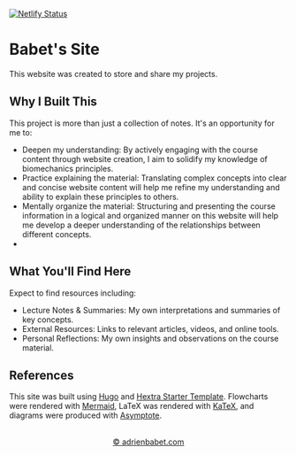 [![Netlify Status](https://api.netlify.com/api/v1/badges/a2d55644-8f14-4798-b349-f428342d95fa/deploy-status)](https://app.netlify.com/sites/kin325r/deploys)

# Babet's Site

This website was created to store and share my projects.

## Why I Built This 
This project is more than just a collection of notes. It's an opportunity for me to:
- Deepen my understanding: By actively engaging with the course content through website creation, I aim to solidify my knowledge of biomechanics principles.
- Practice explaining the material: Translating complex concepts into clear and concise website content will help me refine my understanding and ability to explain these principles to others.
- Mentally organize the material: Structuring and presenting the course information in a logical and organized manner on this website will help me develop a deeper understanding of the relationships between different concepts.
- 
## What You'll Find Here
Expect to find resources including:
- Lecture Notes & Summaries: My own interpretations and summaries of key concepts.
- External Resources: Links to relevant articles, videos, and online tools.
- Personal Reflections: My own insights and observations on the course material.

## References
This site was built using [Hugo](https://gohugo.io/) and [Hextra Starter Template](https://github.com/imfing/hextra-starter-template). Flowcharts were rendered with [Mermaid](https://mermaid.js.org/), LaTeX was rendered with [KaTeX](https://katex.org/), and diagrams were produced with [Asymptote](https://asymptote.sourceforge.io/).
<br><br>
<div align="center"><a href="https://adrienbabet.com/" target="_blank">&copy; adrienbabet.com</a></div>
